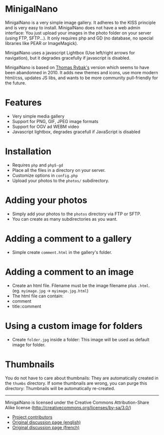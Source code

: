 MinigalNano
================

MinigalNano is a very simple image gallery. It adheres to the KISS principle and is very easy to install. MinigalNano does not have a web admin interface: You just upload your images in the photo folder on your server (using FTP, SFTP...). It only requires php and GD (no database, no special libraries like PEAR or ImageMagick).

MinigalNano uses a javascript Lightbox (Use left/right arrows for navigation), but it degrades gracefully if javascript is disabled.

MinigalNano is based on [Thomas Rybak's](http://www.minigal.dk/minigal-nano.html) version which seems to have been abandonned in 2010. It adds new themes and icons, use more modern html/css, updates JS libs, and wants to be more community pull-friendly for the future.

Features
============
 * Very simple media gallery
 * Support for PNG, GIF, JPEG image formats
 * Support for OGV ad WEBM video
 * Javascript lightbox, degrades gracefull if JavaScript is disabled

Installation
============

* Requires `php` and `php5-gd`
* Place all the files in a directory on your server.
* Customize options in `config.php`
* Upload your photos to the `photos/` subdirectory.

Adding your photos
==================

* Simply add your photos to the `photos` directory via FTP or SFTP.
* You can create as many subdirectories as you want.

Adding a comment to a gallery
=============================

* Simple create `comment.html` in the gallery's folder.

Adding a comment to an image
============================

* Create an html file. Filename must be the image filename plus `.html`. (eg. `myimage.jpg` → `myimage.jpg.html`)
* The html file can contain:
 * comment
 * title::comment

Using a custom image for folders
================================

* Create `folder.jpg` inside a folder: This image will be used as default image for folder.

Thumbnails
=========
You do not have to care about thumbnails: They are automatically created in the `thumbs` directory.
If some thumbnails are wrong, you can purge this directory: Thumbnails will be automatically re-created.

------------------------------------------------------------

MinigalNano is licensed under the Creative Commons Attribution-Share Alike license (http://creativecommons.org/licenses/by-sa/3.0/)

 * [Project contributors](humans.txt)
 * [Original discussion page (english)](http://sebsauvage.net/wiki/doku.php?id=minigal_nano_en)
 * [Original discussion page (french)](http://sebsauvage.net/wiki/doku.php?id=minigal_nano)
